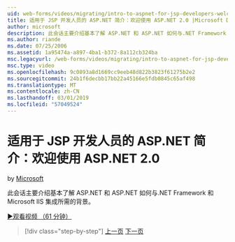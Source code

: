 ```yaml
---
uid: web-forms/videos/migrating/intro-to-aspnet-for-jsp-developers-welcome-to-aspnet-20
title: 适用于 JSP 开发人员的 ASP.NET 简介：欢迎使用 ASP.NET 2.0 |Microsoft Docs
author: microsoft
description: 此会话主要介绍基本了解 ASP.NET 和 ASP.NET 如何与.NET Framework 和 Microsoft IIS 集成所需的背景。
ms.author: riande
ms.date: 07/25/2006
ms.assetid: 1a95474a-a897-4ba1-b372-8a112cb324ba
msc.legacyurl: /web-forms/videos/migrating/intro-to-aspnet-for-jsp-developers-welcome-to-aspnet-20
msc.type: video
ms.openlocfilehash: 9c0893a8d1669cc9eeb48d822b3823f61275b2e2
ms.sourcegitcommit: 24b1f6decbb17bb22a45166e5fdb0845c65af498
ms.translationtype: MT
ms.contentlocale: zh-CN
ms.lasthandoff: 03/01/2019
ms.locfileid: "57049524"
---
```

<a name="intro-to-aspnet-for-jsp-developers-welcome-to-aspnet-20"></a>适用于 JSP 开发人员的 ASP.NET 简介：欢迎使用 ASP.NET 2.0
====================
by [Microsoft](https://github.com/microsoft)

此会话主要介绍基本了解 ASP.NET 和 ASP.NET 如何与.NET Framework 和 Microsoft IIS 集成所需的背景。

[&#9654;观看视频 （61 分钟）](https://channel9.msdn.com/Blogs/ASP-NET-Site-Videos/intro-to-aspnet-for-jsp-developers-welcome-to-aspnet-20)

> [!div class="step-by-step"]
> [上一页](migrating-from-classic-asp-to-aspnet.md)
> [下一页](intro-to-aspnet-for-jsp-developers-building-applications.md)
